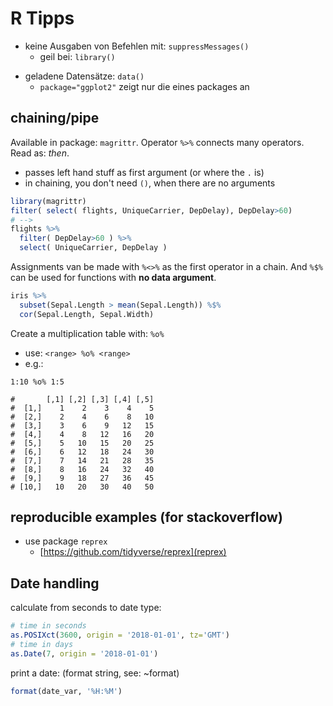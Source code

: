 # R Tipps

- keine Ausgaben von Befehlen mit: `suppressMessages()`
  * geil bei: `library()`
* geladene Datensätze: `data()`
    * `package="ggplot2"` zeigt nur die eines packages an

## chaining/pipe

Available in package: `magrittr`.
Operator `%>%` connects many operators. Read as: *then*.

* passes left hand stuff as first argument (or where the `.` is)
* in chaining, you don't need `()`, when there are no arguments

```R
library(magrittr)
filter( select( flights, UniqueCarrier, DepDelay), DepDelay>60)
# -->
flights %>%
  filter( DepDelay>60 ) %>%
  select( UniqueCarrier, DepDelay )
```

Assignments van be made with `%<>%` as the first operator in a chain.
And `%$%` can be used for functions with **no data argument**.

```R
iris %>%
  subset(Sepal.Length > mean(Sepal.Length)) %$%
  cor(Sepal.Length, Sepal.Width)
```

Create a multiplication table with: `%o%`

* use: `<range> %o% <range>`
* e.g.: 

```
1:10 %o% 1:5

#       [,1] [,2] [,3] [,4] [,5]
#  [1,]    1    2    3    4    5
#  [2,]    2    4    6    8   10
#  [3,]    3    6    9   12   15
#  [4,]    4    8   12   16   20
#  [5,]    5   10   15   20   25
#  [6,]    6   12   18   24   30
#  [7,]    7   14   21   28   35
#  [8,]    8   16   24   32   40
#  [9,]    9   18   27   36   45
# [10,]   10   20   30   40   50
```

## reproducible examples (for stackoverflow)

* use package `reprex`
    * [https://github.com/tidyverse/reprex](reprex)

## Date handling

calculate from seconds to date type:

```R
# time in seconds
as.POSIXct(3600, origin = '2018-01-01', tz='GMT')
# time in days
as.Date(7, origin = '2018-01-01')
```

print a date: (format string, see: ~format)

```R
format(date_var, '%H:%M')
```
```
